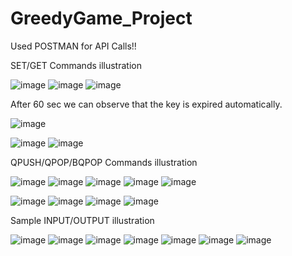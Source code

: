 # GreedyGame_Project
Used POSTMAN for API Calls!!

SET/GET Commands illustration

![image](https://user-images.githubusercontent.com/77687635/229784472-012527fc-9a3d-447d-8516-c79d8c0b7a2b.png)
![image](https://user-images.githubusercontent.com/77687635/229784620-beb7713d-74b9-4f17-bab5-2b093e106932.png)
![image](https://user-images.githubusercontent.com/77687635/229784869-5bfbbc67-8067-4adc-a623-e55dfe8b72d7.png)

After 60 sec we can observe that the key is expired automatically.

![image](https://user-images.githubusercontent.com/77687635/229785277-7de8c876-ae59-47ec-92da-9431e3877b3f.png)

![image](https://user-images.githubusercontent.com/77687635/229785151-77f4f86f-16fd-4021-92e3-46ddbe0f8536.png)
![image](https://user-images.githubusercontent.com/77687635/229785398-e23a270b-0e30-4c83-8c70-771160570a15.png)

QPUSH/QPOP/BQPOP Commands illustration

![image](https://user-images.githubusercontent.com/77687635/229785915-bfaa2d0c-ce29-413c-b054-027afbb20816.png)
![image](https://user-images.githubusercontent.com/77687635/229786009-5c12e2a6-f637-44fd-8062-5c02a4868a44.png)
![image](https://user-images.githubusercontent.com/77687635/229786200-6485ca5c-b816-47dd-9d71-0b63b31f091e.png)
![image](https://user-images.githubusercontent.com/77687635/229786278-8cc8ebfa-79b6-487f-b8c8-c5a76098e62c.png)
![image](https://user-images.githubusercontent.com/77687635/229786347-8235208b-d271-4c5f-adb3-23edfe2e4543.png)

![image](https://user-images.githubusercontent.com/77687635/229786516-2cec6860-4ec8-4377-8af8-f6382fc121cc.png)
![image](https://user-images.githubusercontent.com/77687635/229786615-017ba891-15af-4f2a-8f5b-a3fffb3eee4b.png)
![image](https://user-images.githubusercontent.com/77687635/229786735-f691af90-04bc-4639-ae2e-b6b8be4e108a.png)
![image](https://user-images.githubusercontent.com/77687635/229787017-263a3994-3691-4bf7-ad43-123e7f336f14.png)

Sample INPUT/OUTPUT illustration

![image](https://user-images.githubusercontent.com/77687635/229787255-199e8030-920a-43de-84b1-b655af3b3abf.png)
![image](https://user-images.githubusercontent.com/77687635/229787651-a3839cf9-2b47-4a74-8bd0-4d8364ebf63c.png)
![image](https://user-images.githubusercontent.com/77687635/229787881-c0f4615b-9607-4510-812c-17af3db3c79d.png)
![image](https://user-images.githubusercontent.com/77687635/229788022-9cb94717-f7bc-4614-9d42-b64c79c749c1.png)
![image](https://user-images.githubusercontent.com/77687635/229788144-96329839-3735-4416-818d-bdae73698dd2.png)
![image](https://user-images.githubusercontent.com/77687635/229788315-a2885ed5-4727-461e-8ba2-e3e16c60e4b7.png)
![image](https://user-images.githubusercontent.com/77687635/229788486-894e7540-4e5f-487f-96e8-f66c3f8db6f5.png)
